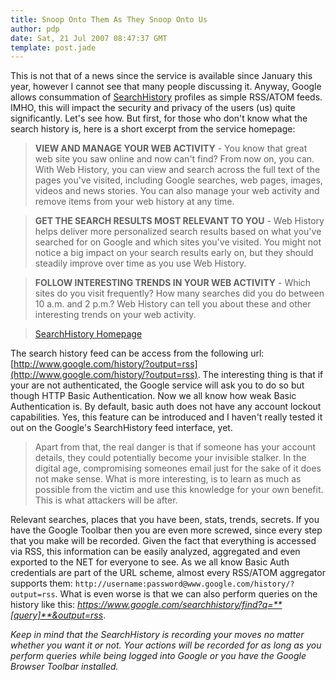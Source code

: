 ```yaml
---
title: Snoop Onto Them As They Snoop Onto Us
author: pdp
date: Sat, 21 Jul 2007 08:47:37 GMT
template: post.jade
---
```


This is not that of a news since the service is available since January this year, however I cannot see that many people discussing it. Anyway, Google allows consummation of [SearchHistory](http://www.google.com/searchhistory) profiles as simple RSS/ATOM feeds. IMHO, this will impact the security and privacy of the users (us) quite significantly. Let's see how. But first, for those who don't know what the search history is, here is a short excerpt from the service homepage:

> **VIEW AND MANAGE YOUR WEB ACTIVITY** - You know that great web site you saw online and now can't find? From now on, you can. With Web History, you can view and search across the full text of the pages you've visited, including Google searches, web pages, images, videos and news stories. You can also manage your web activity and remove items from your web history at any time.

> **GET THE SEARCH RESULTS MOST RELEVANT TO YOU** - Web History helps deliver more personalized search results based on what you've searched for on Google and which sites you've visited. You might not notice a big impact on your search results early on, but they should steadily improve over time as you use Web History.

> **FOLLOW INTERESTING TRENDS IN YOUR WEB ACTIVITY** - Which sites do you visit frequently? How many searches did you do between 10 a.m. and 2 p.m.? Web History can tell you about these and other interesting trends on your web activity.

> [SearchHistory Homepage](www.google.com/searchhistory)

The search history feed can be access from the following url: [http://www.google.com/history/?output=rss](http://www.google.com/history/?output=rss). The interesting thing is that if your are not authenticated, the Google service will ask you to do so but though HTTP Basic Authentication. Now we all know how weak Basic Authentication is. By default, basic auth does not have any account lockout capabilities. Yes, this feature can be introduced and I haven't really tested it out on the Google's SearchHistory feed interface, yet.

> Apart from that, the real danger is that if someone has your account details, they could potentially become your invisible stalker. In the digital age, compromising someones email just for the sake of it does not make sense. What is more interesting, is to learn as much as possible from the victim and use this knowledge for your own benefit. This is what attackers will be after.

Relevant searches, places that you have been, stats, trends, secrets. If you have the Google Toolbar then you are even more screwed, since every step that you make will be recorded. Given the fact that everything is accessed via RSS, this information can be easily analyzed, aggregated and even exported to the NET for everyone to see. As we all know Basic Auth credentials are part of the URL scheme, almost every RSS/ATOM aggregator supports them: `http://username:password@www.google.com/history/?output=rss`. What is even worse is that we can also perform queries on the history like this: _https://www.google.com/searchhistory/find?q=**[query]**&output=rss_.

_Keep in mind that the SearchHistory is recording your moves no matter whether you want it or not. Your actions will be recorded for as long as you perform queries while being logged into Google or you have the Google Browser Toolbar installed._
